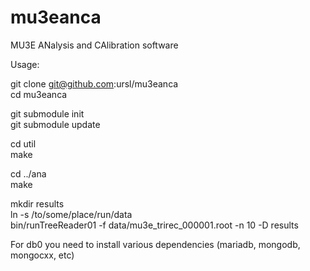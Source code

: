 # mu3eanca
MU3E ANalysis and CAlibration software

Usage:


git clone git@github.com:ursl/mu3eanca <br>
cd mu3eanca <br>

git submodule init<br>
git submodule update<br>


cd util<br>
make<br>

cd ../ana<br>
make<br>

mkdir results<br>
ln -s /to/some/place/run/data<br>
bin/runTreeReader01 -f data/mu3e_trirec_000001.root -n 10 -D results<br>


For db0 you need to install various dependencies (mariadb, mongodb, mongocxx, etc)
